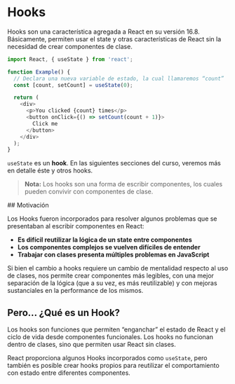 # Hooks

Hooks son una característica agregada a React en su versión 16.8. Básicamente, permiten usar el state y otras características de React sin la necesidad de crear componentes de clase.

```javascript
import React, { useState } from 'react';

function Example() {
  // Declara una nueva variable de estado, la cual llamaremos “count”
  const [count, setCount] = useState(0);

  return (
    <div>
      <p>You clicked {count} times</p>
      <button onClick={() => setCount(count + 1)}>
        Click me
      </button>
    </div>
  );
}
```

`useState` es un **hook**. En las siguientes secciones del curso, veremos más en detalle éste y otros hooks.

> **Nota:** Los hooks son una forma de escribir componentes, los cuales pueden convivir con componentes de clase.

## Motivación

Los Hooks fueron incorporados para resolver algunos problemas que se presentaban al escribir componentes en React:

- **Es difícil reutilizar la lógica de un state entre componentes**
- **Los componentes complejos se vuelven difíciles de entender**
- **Trabajar con clases presenta múltiples problemas en JavaScript**

Si bien el cambio a hooks requiere un cambio de mentalidad respecto al uso de clases, nos permite crear componentes más legibles, con una mejor separación de la lógica (que a su vez, es más reutilizable) y con mejoras sustanciales en la performance de los mismos.

## Pero... ¿Qué es un Hook?

Los hooks son funciones que permiten “enganchar” el estado de React y el ciclo de vida desde componentes funcionales. Los hooks no funcionan dentro de clases, sino que permiten usar React sin clases.

React proporciona algunos Hooks incorporados como `useState`, pero también es posible crear hooks propios para reutilizar el comportamiento con estado entre diferentes componentes.
